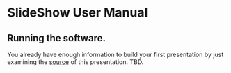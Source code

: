 # SlideShow User Manual

## 


## Running the software.










You already have enough information to build your first presentation by just
examining the [source](md/chindex.md) of this presentation. 
TBD.
